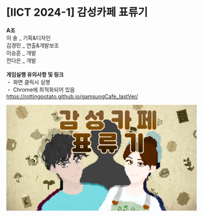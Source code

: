# [IICT 2024-1] 감성카페 표류기

**A조**&nbsp;&nbsp;&nbsp;&nbsp;  
이 솔 _ 기획&디자인&nbsp;&nbsp;&nbsp;&nbsp;  
김경민 _ 연출&개발보조&nbsp;&nbsp;&nbsp;&nbsp;  
이승훈 _ 개발&nbsp;&nbsp;&nbsp;&nbsp;  
전다은 _ 개발&nbsp;&nbsp;&nbsp;&nbsp;  
&nbsp;&nbsp;&nbsp;&nbsp;   
**게임실행 유의사항 및 링크**&nbsp;&nbsp;&nbsp;&nbsp;  
・ 화면 클릭시 실행&nbsp;&nbsp;&nbsp;&nbsp;  
・ Chrome에 최적화되어 있음&nbsp;&nbsp;&nbsp;&nbsp;  
https://rottingpotato.github.io/gamsungCafe_lastVer/

![Alt text](/(assets)common_bg_items/opening_title.png)
